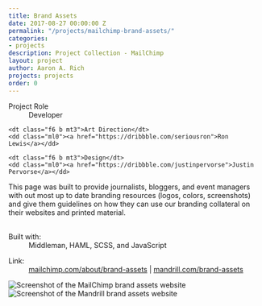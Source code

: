 ```yaml
---
title: Brand Assets
date: 2017-08-27 00:00:00 Z
permalink: "/projects/mailchimp-brand-assets/"
categories:
- projects
description: Project Collection - MailChimp
layout: project
author: Aaron A. Rich
projects: projects
order: 0
---
```


<div class="fl w-100 w-25-l pt1">
  <dl class="lh-title mt0">
    <dt class="f6 b">Project Role</dt>
    <dd class="ml0">Developer</dd>

    <dt class="f6 b mt3">Art Direction</dt>
    <dd class="ml0"><a href="https://dribbble.com/seriousron">Ron Lewis</a></dd>

    <dt class="f6 b mt3">Design</dt>
    <dd class="ml0"><a href="https://dribbble.com/justinpervorse">Justin Pervorse</a></dd>
  </dl>
</div>

<div class="fr w-100 w-75-l mb0-l mb3">
  This page was built to provide journalists, bloggers, and event managers with out most up to date branding resources (logos, colors, screenshots) and give them guidelines on how they can use our branding collateral on their websites and printed material.
  <br>
  <br>
  <dl class="lh-title mv2">
    <dt class="dib b">Built with:</dt>
    <dd class="dib ml0">Middleman, HAML, SCSS, and JavaScript</dd>
  </dl>

  <dl class="lh-title mv2">
    <dt class="dib b">Link:</dt>
    <dd class="dib ml0"><a href="https://mailchimp.com/about/brand-assets/">mailchimp.com/about/brand-assets</a> | <a href="https://mandrill.com/brand-assets/">mandrill.com/brand-assets</a></dd>
  </dl>
</div>

<div class="fl pv3 pv3-ns">

  <div class="fr-ns w-100 ml3-l mv3 browser">
    <img alt="Screenshot of the MailChimp brand assets website" src="{{ site.url }}/assets/mc_brand_assets/1.jpg" class="w-100"/>
  </div>

</div>

<div class="fl pv3 pv3-ns">

  <div class="fl-ns w-100 mv3 browser">
    <img alt="Screenshot of the Mandrill brand assets website" src="{{ site.url }}/assets/mc_brand_assets/2.jpg" class="w-100"/>
  </div>

</div>
